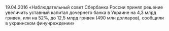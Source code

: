 19.04.2016 
«Наблюдательный совет Сбербанка России принял решение увеличить уставный капитал дочернего банка в Украине на 4,3 млрд гривен, или на 52%, до 12,5 млрд гривен (490 млн долларов), сообщили в украинском финучреждении»

